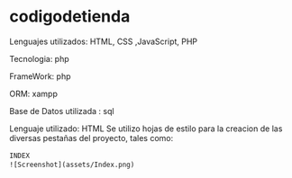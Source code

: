 # codigodetienda
Lenguajes utilizados: HTML, CSS ,JavaScript, PHP

Tecnologia: php

FrameWork: php

ORM: xampp

Base de Datos utilizada : sql


Lenguaje utilizado: HTML
    Se utilizo hojas de estilo para la creacion de las diversas pestañas del proyecto, tales como:

    INDEX
    ![Screenshot](assets/Index.png)


